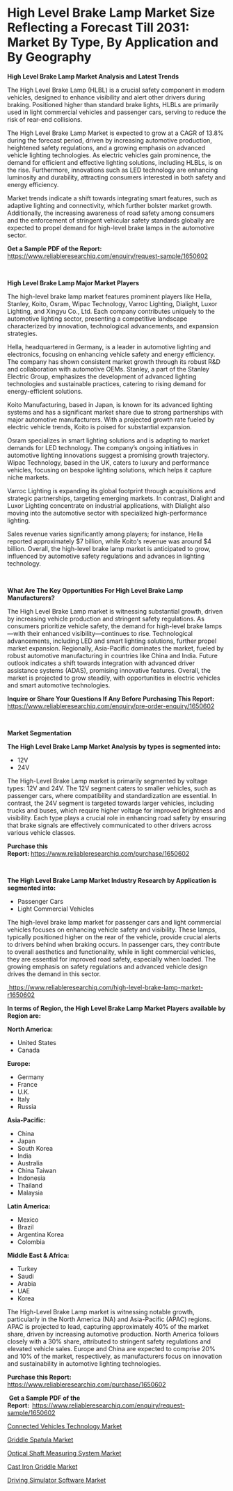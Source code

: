 <p><h1>High Level Brake Lamp Market Size Reflecting a Forecast Till 2031: Market By Type, By Application and By Geography</h1></p><p><strong>High Level Brake Lamp Market Analysis and Latest Trends</strong></p>
<p><p>The High Level Brake Lamp (HLBL) is a crucial safety component in modern vehicles, designed to enhance visibility and alert other drivers during braking. Positioned higher than standard brake lights, HLBLs are primarily used in light commercial vehicles and passenger cars, serving to reduce the risk of rear-end collisions. </p><p>The High Level Brake Lamp Market is expected to grow at a CAGR of 13.8% during the forecast period, driven by increasing automotive production, heightened safety regulations, and a growing emphasis on advanced vehicle lighting technologies. As electric vehicles gain prominence, the demand for efficient and effective lighting solutions, including HLBLs, is on the rise. Furthermore, innovations such as LED technology are enhancing luminosity and durability, attracting consumers interested in both safety and energy efficiency.</p><p>Market trends indicate a shift towards integrating smart features, such as adaptive lighting and connectivity, which further bolster market growth. Additionally, the increasing awareness of road safety among consumers and the enforcement of stringent vehicular safety standards globally are expected to propel demand for high-level brake lamps in the automotive sector.</p></p>
<p><strong>Get a Sample PDF of the Report:&nbsp;</strong> <a href="https://www.reliableresearchiq.com/enquiry/request-sample/1650602?utm_campaign=1087&utm_medium=2&utm_source=Github&utm_content=ia&utm_term=26092024&utm_id=high-level-brake-lamp">https://www.reliableresearchiq.com/enquiry/request-sample/1650602</a></p>
<p>&nbsp;</p>
<p><strong>High Level Brake Lamp Major Market Players</strong></p>
<p><p>The high-level brake lamp market features prominent players like Hella, Stanley, Koito, Osram, Wipac Technology, Varroc Lighting, Dialight, Luxor Lighting, and Xingyu Co., Ltd. Each company contributes uniquely to the automotive lighting sector, presenting a competitive landscape characterized by innovation, technological advancements, and expansion strategies.</p><p>Hella, headquartered in Germany, is a leader in automotive lighting and electronics, focusing on enhancing vehicle safety and energy efficiency. The company has shown consistent market growth through its robust R&D and collaboration with automotive OEMs. Stanley, a part of the Stanley Electric Group, emphasizes the development of advanced lighting technologies and sustainable practices, catering to rising demand for energy-efficient solutions.</p><p>Koito Manufacturing, based in Japan, is known for its advanced lighting systems and has a significant market share due to strong partnerships with major automotive manufacturers. With a projected growth rate fueled by electric vehicle trends, Koito is poised for substantial expansion.</p><p>Osram specializes in smart lighting solutions and is adapting to market demands for LED technology. The company’s ongoing initiatives in automotive lighting innovations suggest a promising growth trajectory. Wipac Technology, based in the UK, caters to luxury and performance vehicles, focusing on bespoke lighting solutions, which helps it capture niche markets.</p><p>Varroc Lighting is expanding its global footprint through acquisitions and strategic partnerships, targeting emerging markets. In contrast, Dialight and Luxor Lighting concentrate on industrial applications, with Dialight also moving into the automotive sector with specialized high-performance lighting.</p><p>Sales revenue varies significantly among players; for instance, Hella reported approximately $7 billion, while Koito's revenue was around $4 billion. Overall, the high-level brake lamp market is anticipated to grow, influenced by automotive safety regulations and advances in lighting technology.</p></p>
<p>&nbsp;</p>
<p><strong>What Are The Key Opportunities For High Level Brake Lamp Manufacturers?</strong></p>
<p><p>The High Level Brake Lamp market is witnessing substantial growth, driven by increasing vehicle production and stringent safety regulations. As consumers prioritize vehicle safety, the demand for high-level brake lamps—with their enhanced visibility—continues to rise. Technological advancements, including LED and smart lighting solutions, further propel market expansion. Regionally, Asia-Pacific dominates the market, fueled by robust automotive manufacturing in countries like China and India. Future outlook indicates a shift towards integration with advanced driver assistance systems (ADAS), promising innovative features. Overall, the market is projected to grow steadily, with opportunities in electric vehicles and smart automotive technologies.</p></p>
<p><strong>Inquire or Share Your Questions If Any Before Purchasing This Report:</strong> <a href="https://www.reliableresearchiq.com/enquiry/pre-order-enquiry/1650602?utm_campaign=1087&utm_medium=2&utm_source=Github&utm_content=ia&utm_term=26092024&utm_id=high-level-brake-lamp">https://www.reliableresearchiq.com/enquiry/pre-order-enquiry/1650602</a></p>
<p>&nbsp;</p>
<p><strong>Market Segmentation</strong></p>
<p><strong>The High Level Brake Lamp Market Analysis by types is segmented into:</strong></p>
<p><ul><li>12V</li><li>24V</li></ul></p>
<p><p>The High-Level Brake Lamp market is primarily segmented by voltage types: 12V and 24V. The 12V segment caters to smaller vehicles, such as passenger cars, where compatibility and standardization are essential. In contrast, the 24V segment is targeted towards larger vehicles, including trucks and buses, which require higher voltage for improved brightness and visibility. Each type plays a crucial role in enhancing road safety by ensuring that brake signals are effectively communicated to other drivers across various vehicle classes.</p></p>
<p><strong>Purchase this Report:&nbsp;</strong><a href="https://www.reliableresearchiq.com/purchase/1650602?utm_campaign=1087&utm_medium=2&utm_source=Github&utm_content=ia&utm_term=26092024&utm_id=high-level-brake-lamp">https://www.reliableresearchiq.com/purchase/1650602</a></p>
<p>&nbsp;</p>
<p><strong>The High Level Brake Lamp Market Industry Research by Application is segmented into:</strong></p>
<p><ul><li>Passenger Cars</li><li>Light Commercial Vehicles</li></ul></p>
<p><p>The high-level brake lamp market for passenger cars and light commercial vehicles focuses on enhancing vehicle safety and visibility. These lamps, typically positioned higher on the rear of the vehicle, provide crucial alerts to drivers behind when braking occurs. In passenger cars, they contribute to overall aesthetics and functionality, while in light commercial vehicles, they are essential for improved road safety, especially when loaded. The growing emphasis on safety regulations and advanced vehicle design drives the demand in this sector.</p></p>
<p><a href="https://www.reliableresearchiq.com/high-level-brake-lamp-market-r1650602?utm_campaign=1087&utm_medium=2&utm_source=Github&utm_content=ia&utm_term=26092024&utm_id=high-level-brake-lamp">&nbsp;https://www.reliableresearchiq.com/high-level-brake-lamp-market-r1650602</a></p>
<p><strong>In terms of Region, the High Level Brake Lamp Market Players available by Region are:</strong></p>
<p>
    <p> <strong> North America: </strong>
        <ul>
            <li>United States</li>
            <li>Canada</li>
        </ul>
        </p> 
    <p> <strong> Europe: </strong>
        <ul>
            <li>Germany</li>
            <li>France</li>
            <li>U.K.</li>
            <li>Italy</li>
            <li>Russia</li>
        </ul>
        </p> 
    <p> <strong> Asia-Pacific: </strong>
        <ul>
            <li>China</li>
            <li>Japan</li>
            <li>South Korea</li>
            <li>India</li>
            <li>Australia</li>
            <li>China Taiwan</li>
            <li>Indonesia</li>
            <li>Thailand</li>
            <li>Malaysia</li>
        </ul>
        </p> 
    <p> <strong> Latin America: </strong>
        <ul>
            <li>Mexico</li>
            <li>Brazil</li>
            <li>Argentina Korea</li>
            <li>Colombia</li>
        </ul>
        </p> 
    <p> <strong> Middle East & Africa: </strong>
        <ul>
            <li>Turkey</li>
            <li>Saudi</li>
            <li>Arabia</li>
            <li>UAE</li>
            <li>Korea</li>
        </ul>
    </p>
    </p>
<p><p>The High-Level Brake Lamp market is witnessing notable growth, particularly in the North America (NA) and Asia-Pacific (APAC) regions. APAC is projected to lead, capturing approximately 40% of the market share, driven by increasing automotive production. North America follows closely with a 30% share, attributed to stringent safety regulations and elevated vehicle sales. Europe and China are expected to comprise 20% and 10% of the market, respectively, as manufacturers focus on innovation and sustainability in automotive lighting technologies.</p></p>
<p><strong>Purchase this Report: </strong><a href="https://www.reliableresearchiq.com/purchase/1650602?utm_campaign=1087&utm_medium=2&utm_source=Github&utm_content=ia&utm_term=26092024&utm_id=high-level-brake-lamp">https://www.reliableresearchiq.com/purchase/1650602</a></p>
<p>&nbsp;<strong>Get a Sample PDF of the Report:&nbsp;&nbsp;</strong><a href="https://www.reliableresearchiq.com/enquiry/request-sample/1650602?utm_campaign=1087&utm_medium=2&utm_source=Github&utm_content=ia&utm_term=26092024&utm_id=high-level-brake-lamp">https://www.reliableresearchiq.com/enquiry/request-sample/1650602</a></p>
<p><strong></strong></p>
<p><p><a href="https://www.linkedin.com/pulse/connected-vehicles-technology-industry-forecast-market-shifts-fmooc?trackingId=eTzsbWDOT2Ov4nTlQ3ZVoQ%3D%3D&utm_campaign=1087&utm_medium=2&utm_source=Github&utm_content=ia&utm_term=26092024&utm_id=high-level-brake-lamp">Connected Vehicles Technology Market</a></p><p><a href="https://issuu.com/reportprime-2/docs/griddle-spatula-market-size-2030.pp_de048130c20eb2?utm_campaign=1087&utm_medium=2&utm_source=Github&utm_content=ia&utm_term=26092024&utm_id=high-level-brake-lamp">Griddle Spatula Market</a></p><p><a href="https://github.com/Annahawkins697/Market-Research-Report-List-1/blob/main/optical-shaft-measuring-system-market.md?utm_campaign=1087&utm_medium=2&utm_source=Github&utm_content=ia&utm_term=26092024&utm_id=high-level-brake-lamp">Optical Shaft Measuring System Market</a></p><p><a href="https://issuu.com/reportprime-2/docs/cast-iron-griddle-market-size-2030._f9893e817d500f?utm_campaign=1087&utm_medium=2&utm_source=Github&utm_content=ia&utm_term=26092024&utm_id=high-level-brake-lamp">Cast Iron Griddle Market</a></p><p><a href="https://www.linkedin.com/pulse/global-driving-simulator-software-market-focus-application-apbof?trackingId=K4xn47D%2FTUOEPq%2Fp9uS%2FCw%3D%3D&utm_campaign=1087&utm_medium=2&utm_source=Github&utm_content=ia&utm_term=26092024&utm_id=high-level-brake-lamp">Driving Simulator Software Market</a></p></p>